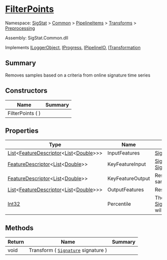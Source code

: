 # [FilterPoints](./FilterPoints.md)

Namespace: [SigStat]() > [Common](./../../../README.md) > [PipelineItems]() > [Transforms]() > [Preprocessing](./README.md)

Assembly: SigStat.Common.dll

Implements [ILoggerObject](./../../../ILoggerObject.md), [IProgress](./../../../Helpers/IProgress.md), [IPipelineIO](./../../../Pipeline/IPipelineIO.md), [ITransformation](./../../../ITransformation.md)

## Summary
Removes samples based on a criteria from online signature time series

## Constructors

| Name | Summary | 
| --- | --- | 
| FilterPoints (  ) |  | 


## Properties

| Type | Name | Summary | 
| --- | --- | --- | 
| [List](https://docs.microsoft.com/en-us/dotnet/api/System.Collections.Generic.List-1)\<[FeatureDescriptor](./../../../FeatureDescriptor-1.md)\<[List](https://docs.microsoft.com/en-us/dotnet/api/System.Collections.Generic.List-1)\<[Double](https://docs.microsoft.com/en-us/dotnet/api/System.Double)>>> | InputFeatures | [SigStat.Common.FeatureDescriptor](./Common/../FeatureDescriptor.md) list of all features to resample | 
| [FeatureDescriptor](./../../../FeatureDescriptor-1.md)\<[List](https://docs.microsoft.com/en-us/dotnet/api/System.Collections.Generic.List-1)\<[Double](https://docs.microsoft.com/en-us/dotnet/api/System.Double)>> | KeyFeatureInput | [SigStat.Common.FeatureDescriptor](./Common/../FeatureDescriptor.md) that controls the removal of samples (e.g. [SigStat.Common.Features.Pressure]()) | 
| [FeatureDescriptor](./../../../FeatureDescriptor-1.md)\<[List](https://docs.microsoft.com/en-us/dotnet/api/System.Collections.Generic.List-1)\<[Double](https://docs.microsoft.com/en-us/dotnet/api/System.Double)>> | KeyFeatureOutput | Resampled output for [SigStat.Common.FeatureDescriptor](./Common/../FeatureDescriptor.md) that controls the removal of samples (e.g. [SigStat.Common.Features.Pressure]()) | 
| [List](https://docs.microsoft.com/en-us/dotnet/api/System.Collections.Generic.List-1)\<[FeatureDescriptor](./../../../FeatureDescriptor-1.md)\<[List](https://docs.microsoft.com/en-us/dotnet/api/System.Collections.Generic.List-1)\<[Double](https://docs.microsoft.com/en-us/dotnet/api/System.Double)>>> | OutputFeatures | Resampled output for all input features | 
| [Int32](https://docs.microsoft.com/en-us/dotnet/api/System.Int32) | Percentile | The lowes percentile of the [SigStat.Common.PipelineItems.Transforms.Preprocessing.FilterPoints.KeyFeatureInput]() will be removed during filtering | 


## Methods

| Return | Name | Summary | 
| --- | --- | --- | 
| void | Transform ( [`Signature`](./../../../Signature.md) signature ) |  | 


